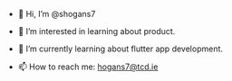 - 👋 Hi, I’m @shogans7
- 👀 I’m interested in learning about product. 
- 🌱 I’m currently learning about flutter app development. 

- 📫 How to reach me: hogans7@tcd.ie
